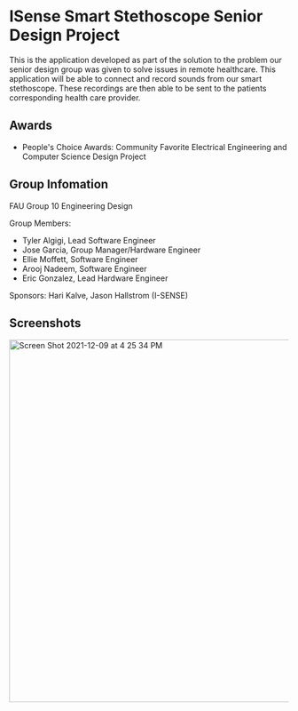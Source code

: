 # ISense Smart Stethoscope Senior Design Project

This is the application developed as part of the solution to the problem our senior design group was given to solve issues in remote healthcare. This application will be able to connect and record sounds from our smart stethoscope. These recordings are then able to be sent to the patients corresponding health care provider.

## Awards
- People's Choice Awards: Community Favorite Electrical Engineering and Computer Science Design Project 

## Group Infomation

FAU Group 10 Engineering Design

Group Members: 
- Tyler Algigi, Lead Software Engineer
- Jose Garcia, Group Manager/Hardware Engineer
- Ellie Moffett, Software Engineer
- Arooj Nadeem, Software Engineer
- Eric Gonzalez, Lead Hardware Engineer

Sponsors: Hari Kalve, Jason Hallstrom (I-SENSE)

## Screenshots
<img width="653" alt="Screen Shot 2021-12-09 at 4 25 34 PM" src="https://user-images.githubusercontent.com/44593496/145478171-63fdcdfe-a18e-48a5-9b72-251ff2b79782.png">

